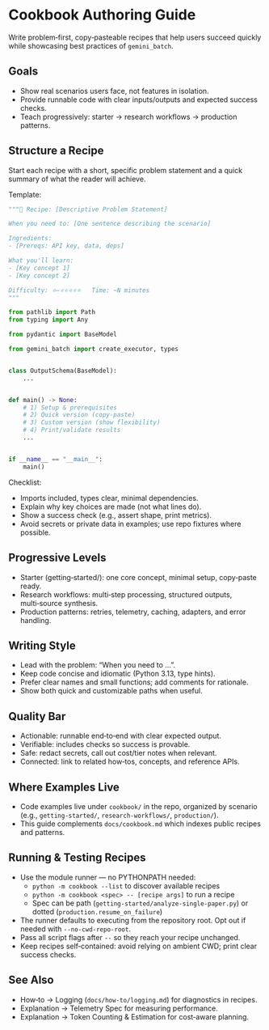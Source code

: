 # Cookbook Authoring Guide

Write problem‑first, copy‑pasteable recipes that help users succeed quickly while showcasing best practices of `gemini_batch`.

## Goals

- Show real scenarios users face, not features in isolation.
- Provide runnable code with clear inputs/outputs and expected success checks.
- Teach progressively: starter → research workflows → production patterns.

## Structure a Recipe

Start each recipe with a short, specific problem statement and a quick summary of what the reader will achieve.

Template:

```python
"""🎯 Recipe: [Descriptive Problem Statement]

When you need to: [One sentence describing the scenario]

Ingredients:
- [Prereqs: API key, data, deps]

What you'll learn:
- [Key concept 1]
- [Key concept 2]

Difficulty: ⭐–⭐⭐⭐⭐⭐   Time: ~N minutes
"""

from pathlib import Path
from typing import Any

from pydantic import BaseModel

from gemini_batch import create_executor, types


class OutputSchema(BaseModel):
    ...


def main() -> None:
    # 1) Setup & prerequisites
    # 2) Quick version (copy‑paste)
    # 3) Custom version (show flexibility)
    # 4) Print/validate results
    ...


if __name__ == "__main__":
    main()
```

Checklist:

- Imports included, types clear, minimal dependencies.
- Explain why key choices are made (not what lines do).
- Show a success check (e.g., assert shape, print metrics).
- Avoid secrets or private data in examples; use repo fixtures where possible.

## Progressive Levels

- Starter (getting‑started/): one core concept, minimal setup, copy‑paste ready.
- Research workflows: multi‑step processing, structured outputs, multi‑source synthesis.
- Production patterns: retries, telemetry, caching, adapters, and error handling.

## Writing Style

- Lead with the problem: “When you need to …”.
- Keep code concise and idiomatic (Python 3.13, type hints).
- Prefer clear names and small functions; add comments for rationale.
- Show both quick and customizable paths when useful.

## Quality Bar

- Actionable: runnable end‑to‑end with clear expected output.
- Verifiable: includes checks so success is provable.
- Safe: redact secrets, call out cost/tier notes when relevant.
- Connected: link to related how‑tos, concepts, and reference APIs.

## Where Examples Live

- Code examples live under `cookbook/` in the repo, organized by scenario (e.g., `getting-started/`, `research-workflows/`, `production/`).
- This guide complements `docs/cookbook.md` which indexes public recipes and patterns.

## Running & Testing Recipes

- Use the module runner — no PYTHONPATH needed:
  - `python -m cookbook --list` to discover available recipes
  - `python -m cookbook <spec> -- [recipe args]` to run a recipe
  - Spec can be path (`getting-started/analyze-single-paper.py`) or dotted (`production.resume_on_failure`)
- The runner defaults to executing from the repository root. Opt out if needed with `--no-cwd-repo-root`.
- Pass all script flags after `--` so they reach your recipe unchanged.
- Keep recipes self‑contained: avoid relying on ambient CWD; print clear success checks.

## See Also

- How‑to → Logging (`docs/how-to/logging.md`) for diagnostics in recipes.
- Explanation → Telemetry Spec for measuring performance.
- Explanation → Token Counting & Estimation for cost‑aware planning.
